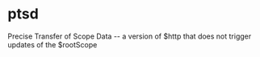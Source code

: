 # ptsd
Precise Transfer of Scope Data -- a version of $http that does not trigger updates of the $rootScope
